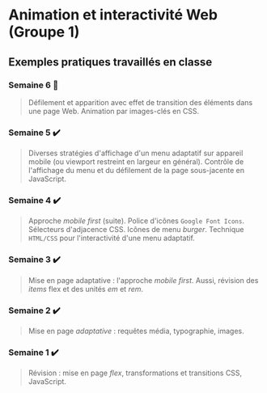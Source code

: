 # Animation et interactivité Web (Groupe 1)
## Exemples pratiques travaillés en classe

### Semaine 6 :construction:
>Défilement et apparition avec effet de transition des éléments dans une page Web. Animation par images-clés en CSS.

### Semaine 5 :heavy_check_mark:
>Diverses stratégies d'affichage d'un menu adaptatif sur appareil mobile (ou viewport restreint en largeur en général). Contrôle de l'affichage du menu et du défilement de la page sous-jacente en JavaScript.

### Semaine 4 :heavy_check_mark:
>Approche *mobile first* (suite). Police d'icônes `Google Font Icons`. Sélecteurs d'adjacence CSS. Icônes de menu *burger*. Technique `HTML/CSS` pour l'interactivité d'une menu adaptatif.

### Semaine 3 :heavy_check_mark:
>Mise en page adaptative : l'approche *mobile first*. Aussi, révision des *items* flex et des unités *em* et *rem*.

### Semaine 2 :heavy_check_mark:
>Mise en page *adaptative* : requêtes média, typographie, images.

### Semaine 1 :heavy_check_mark:
>Révision : mise en page *flex*, transformations et transitions CSS, JavaScript.